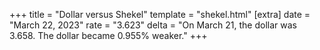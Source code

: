 +++
title = "Dollar versus Shekel"
template = "shekel.html"
[extra]
date = "March 22, 2023"
rate = "3.623"
delta = "On March 21, the dollar was 3.658. The dollar became 0.955% weaker."
+++
